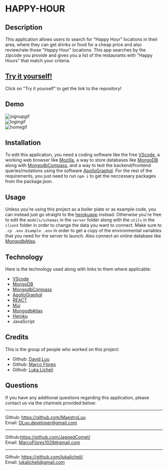 # HAPPY-HOUR

## Description

This application allows users to search for "Happy Hour" locations in their area, where they can get drinks or food for a cheap price and also review/rate those "Happy Hour" locations. This app searches by the zipcode you provide and gives you a list of the restaurants with "Happy Hours" that match your criteria.

## [Try it yourself!](https://github.com/MaestroLuu/Happy-Hour)

Click on "Try it yourself" to get the link to the repository!

## Demo

![signupgif]()<br>
![logingif]()<br>
![homegif]()<br>

## Installation

To edit this application, you need a coding software like the free [VScode](https://code.visualstudio.com/download), a working web browser like [Mozilla](https://www.mozilla.org/en-US/firefox/new/), a way to store databases like [MongoDB](https://www.mongodb.com/) along with [MongodbCompass](https://www.mongodb.com/products/compass), and a way to test the backend/frontend queries/mutations using the software [ApolloGraphql](https://www.apollographql.com/). For the rest of the requirements, you just need to run ```npm i``` to get the neccessary packages from the package.json.

## Usage

Unless you're using this project as a boiler plate or as example code, you can instead just go straight to the [herokuapp](https://desolate-earth-02940.herokuapp.com/) instead. Otherwise you're free to edit the `models/schemas` in the `server` folder along with the `utils` in the `client` folder in order to change the data you want to connect. Make sure to ```.cp .env.Example .env``` in order to get a copy of the environmental variables that you need for the server to launch. Also connect an online database like [MongodbAtlas](https://www.mongodb.com/atlas/database). 


## Technology

Here is the technology used along with links to them where applicable:

- [VScode](https://code.visualstudio.com/download)
- [MongoDB](https://www.mongodb.com/)<br>
- [MongodbCompass](https://www.mongodb.com/products/compass)<br>
- [ApolloGraphql](https://www.apollographql.com/)<br>
- [REACT](https://reactjs.org/)<br>
- [Mui](https://mui.com/)<br>
- [MongodbAtlas](https://www.mongodb.com/atlas/database)<br>
- [Heroku](https://desolate-earth-02940.herokuapp.com/)<br>
- JavaScript<br>

## Credits

This is the group of people who worked on this project: <br>
- Github: [David Luu](https://github.com/MaestroLuu/) 
- Github: [Marco Flores](https://github.com/JaggedComet/)
- Github: [Luka Licheli](https://github.com/lukalicheli/)


## Questions

If you have any additional questions regarding this application, please contact us via the channels provided below:<br />
________________________________________
Github: https://github.com/MaestroLuu<br>
Email: DLuu.developer@gmail.com<br>
________________________________________
Github:https://github.com/JaggedComet/<br>
Email: MarcoFlores1029@gmail.com<br>
________________________________________
Github: https://github.com/lukalicheli/<br>
Email: lukalicheli@gmail.com<br>
